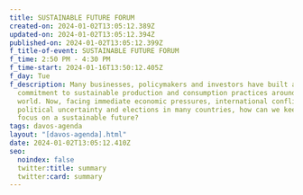 ```yaml
---
title: SUSTAINABLE FUTURE FORUM
created-on: 2024-01-02T13:05:12.389Z
updated-on: 2024-01-02T13:05:12.394Z
published-on: 2024-01-02T13:05:12.399Z
f_title-of-event: SUSTAINABLE FUTURE FORUM
f_time: 2:50 PM - 4:30 PM
f_time-start: 2024-01-16T13:50:12.405Z
f_day: Tue
f_description: Many businesses, policymakers and investors have built a shared
  commitment to sustainable production and consumption practices around the
  world. Now, facing immediate economic pressures, international conflicts,
  political uncertainty and elections in many countries, how can we keep our
  focus on a sustainable future?
tags: davos-agenda
layout: "[davos-agenda].html"
date: 2024-01-02T13:05:12.410Z
seo:
  noindex: false
  twitter:title: summary
  twitter:card: summary
---
```

